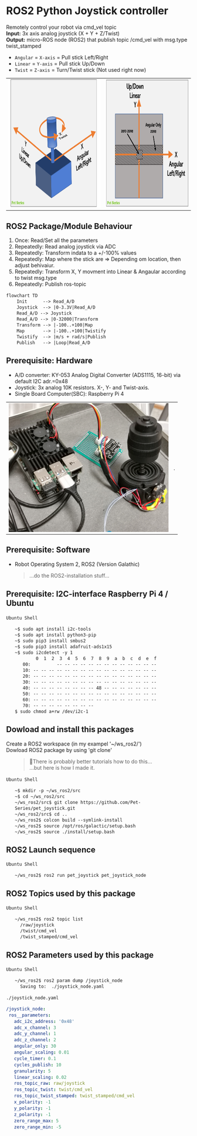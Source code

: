 # ROS2 Python Joystick controller

Remotely control your robot via cmd_vel topic \
**Input:** 3x axis analog joystick (X + Y + Z/Twist) \
**Output:** micro-ROS node (ROS2) that publish topic /cmd_vel with msg.type twist_stamped
* `Angular` = `X-axis` = Pull stick Left/Right
* `Linear`  = `Y-axis` = Pull stick Up/Down
* `Twist`   = `Z-axis` = Turn/Twist stick  (Not used right now)

<table>
    <tr>
      <td>
        <img src="doc/pet_joystick_fake3D.png" height="350px">
      </td>
      <td>
        <img src="doc/pet_joystick_stickZone.png" height="350px">
      </td>
    </tr>
  </table>

## ROS2 Package/Module Behaviour
1. Once: Read/Set all the parameters
1. Repeatedly: Read analog joystick via ADC
1. Repeatedly: Transform indata to a +/-100% values
1. Repeatedly: Map where the stick are => Depending om location, then adjust behivaiur.
1. Repeatedly: Transform X, Y movment into Linear & Angaular according to twist msg.type
1. Repeatedly: Publish ros-topic

```mermaid
flowchart TD
    Init      --> Read_A/D
    Joystick  --> |0-3.3V|Read_A/D
    Read_A/D --> Joystick
    Read_A/D --> |0-32000|Transform
    Transform --> |-100..+100|Map
    Map       --> |-100..+100|Twistify
    Twistify  --> |m/s + rad/s|Publish
    Publish   --> |Loop|Read_A/D
```

## Prerequisite: Hardware
* A/D converter: KY-053 Analog Digital Converter (ADS1115, 16-bit) via default I2C adr.=0x48
* Joystick: 3x analog 10K resistors. X-, Y- and Twist-axis.
* Single Board Computer(SBC): Raspberry Pi 4
<table>
    <tr>
      <td>
        <img src="doc/pet_joystick_prototypePhoto1.jpg" height="350px">
      </td>
      <td>
        .
      </td>
    </tr>
  </table>

## Prerequisite: Software
* Robot Operating System 2, ROS2 (Version Galathic)
  <blockquote>...do the ROS2-installation stuff...</blockquote>

## Prerequisite: I2C-interface Raspberry Pi 4 / Ubuntu

`Ubuntu Shell`
<ul><pre><code>~$ sudo apt install i2c-tools
~$ sudo apt install python3-pip
~$ sudo pip3 install smbus2
~$ sudo pip3 install adafruit-ads1x15
~$ sudo i2cdetect -y 1
        0  1  2  3  4  5  6  7  8  9  a  b  c  d  e  f
   00:          -- -- -- -- -- -- -- -- -- -- -- -- -- 
   10: -- -- -- -- -- -- -- -- -- -- -- -- -- -- -- -- 
   20: -- -- -- -- -- -- -- -- -- -- -- -- -- -- -- -- 
   30: -- -- -- -- -- -- -- -- -- -- -- -- -- -- -- -- 
   40: -- -- -- -- -- -- -- -- 48 -- -- -- -- -- -- -- 
   50: -- -- -- -- -- -- -- -- -- -- -- -- -- -- -- -- 
   60: -- -- -- -- -- -- -- -- -- -- -- -- -- -- -- -- 
   70: -- -- -- -- -- -- -- --    
$ sudo chmod a+rw /dev/i2c-1
</pre></code></ul>

## Dowload and install this packages
Create a ROS2 workspace (in my exampel '~/ws_ros2/') \
Dowload ROS2 package by using 'git clone'
<ul><blockquote>🤔There is probably better tutorials how to do this...<br>
                ...but here is how I made it.
</blockquote></ul>

`Ubuntu Shell`
<ul><pre><code>~$ mkdir -p ~/ws_ros2/src
~$ cd ~/ws_ros2/src
~/ws_ros2/src$ git clone https://github.com/Pet-Series/pet_joystick.git
~/ws_ros2/src$ cd ..
~/ws_ros2$ colcon build --symlink-install
~/ws_ros2$ source /opt/ros/galactic/setup.bash
~/ws_ros2$ source ./install/setup.bash
</pre></code></ul>

## ROS2 Launch sequence
`Ubuntu Shell`
<ul><pre><code>~/ws_ros2$ ros2 run pet_joystick pet_joystick_node 
</pre></code></ul>

## ROS2 Topics used by this package
`Ubuntu Shell`
<ul><pre><code>~/ws_ros2$ ros2 topic list
  /raw/joystick
  /twist/cmd_vel
  /twist_stamped/cmd_vel
</pre></code></ul>  

## ROS2 Parameters used by this package
`Ubuntu Shell`
<ul><pre><code>~/ws_ros2$ ros2 param dump /joystick_node
  Saving to:  ./joystick_node.yaml
</pre></code></ul>

`./joystick_node.yaml`

 ```Yaml
/joystick_node:
  ros__parameters:
    adc_i2c_address: '0x48'
    adc_x_channel: 3
    adc_y_channel: 1
    adc_z_channel: 2
    angular_only: 30
    angular_scaling: 0.01
    cycle_timer: 0.1
    cycles_publish: 10
    granularity: 5
    linear_scaling: 0.02
    ros_topic_raw: raw/joystick
    ros_topic_twist: twist/cmd_vel
    ros_topic_twist_stamped: twist_stamped/cmd_vel
    x_polarity: -1
    y_polarity: -1
    z_polarity: -1
    zero_range_max: 5
    zero_range_min: -5
```
</ul>
